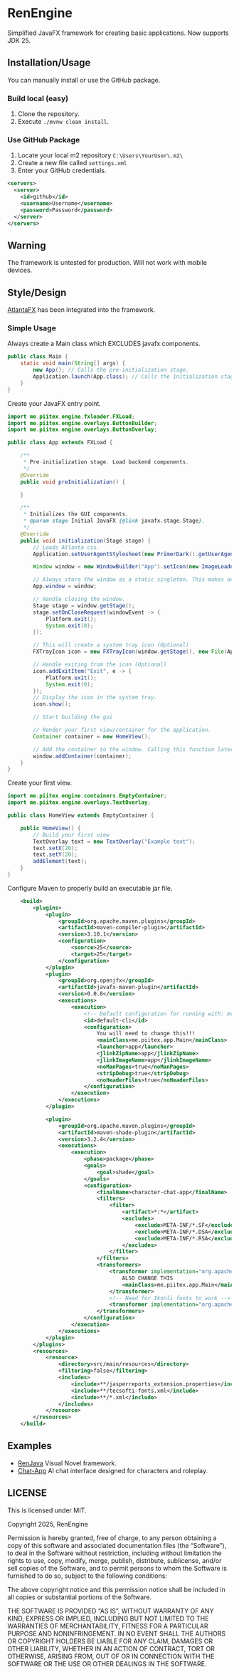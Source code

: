 # RenEngine
Simplified JavaFX framework for creating basic applications. Now supports JDK 25.

## Installation/Usage
You can manually install or use the GitHub package.

### Build local (easy)
1. Clone the repository. 
2. Execute `./mvnw clean install`.

### Use GitHub Package
1. Locate your local m2 repository `C:\Users\YourUser\.m2\`
2. Create a new file called `settings.xml`
3. Enter your GitHub credentials.
```xml
<servers>
  <server>
    <id>github</id>
    <username>Username</username>
    <password>Password</password>
  </server>
</servers>
```

## Warning
The framework is untested for production. Will not work with mobile devices.

## Style/Design
[AtlantaFX](https://github.com/mkpaz/atlantafx) has been integrated into the framework.

### Simple Usage

Always create a Main class which EXCLUDES javafx components.
```java
public class Main {
    static void main(String[] args) {
        new App(); // Calls the pre-initialization stage.
        Application.launch(App.class); // Calls the initialization stage.
    }
}
```

Create your JavaFX entry point.

```java
import me.piitex.engine.fxloader.FXLoad;
import me.piitex.engine.overlays.ButtonBuilder;
import me.piitex.engine.overlays.ButtonOverlay;

public class App extends FXLoad {

    /**
     * Pre-initialization stage. Load backend components.
     */
    @Override
    public void preInitialization() {

    }

    /**
     * Initializes the GUI components.
     * @param stage Initial JavaFX {@link javafx.stage.Stage}.
     */
    @Override
    public void initialization(Stage stage) {
        // Loads Atlanta css.
        Application.setUserAgentStylesheet(new PrimerDark().getUserAgentStylesheet());

        Window window = new WindowBuilder("App").setIcon(new ImageLoader(new File(App.getAppDirectory(), "logo.png"))).setDimensions(1920, 1080).build();

        // Always store the window as a static singleton. This makes accessing and modifying the window easier.
        App.window = window;

        // Handle closing the window.
        Stage stage = window.getStage();
        stage.setOnCloseRequest(windowEvent -> {
            Platform.exit();
            System.exit(0);
        });

        // This will create a system tray icon (Optional)
        FXTrayIcon icon = new FXTrayIcon(window.getStage(), new File(App.getAppDirectory(), "logo.png"), 128, 128);

        // Handle exiting from the icon (Optional)
        icon.addExitItem("Exit", e -> {
            Platform.exit();
            System.exit(0);
        });
        // Display the icon in the system tray.
        icon.show();

        // Start building the gui

        // Render your first view/container for the application.
        Container container = new HomeView();

        // Add the container to the window. Calling this function later in the process will allow the container to fully build before displaying.
        window.addContainer(container);
    }
}
```
Create your first view.

```java
import me.piitex.engine.containers.EmptyContainer;
import me.piitex.engine.overlays.TextOverlay;

public class HomeView extends EmptyContainer {

    public HomeView() {
        // Build your first view
        TextOverlay text = new TextOverlay("Example text");
        text.setX(20);
        text.setY(20);
        addElement(text);
    }
}
```

Configure Maven to properly build an executable jar file.
```xml
    <build>
        <plugins>
            <plugin>
                <groupId>org.apache.maven.plugins</groupId>
                <artifactId>maven-compiler-plugin</artifactId>
                <version>3.10.1</version>
                <configuration>
                    <source>25</source>
                    <target>25</target>
                </configuration>
            </plugin>
            <plugin>
                <groupId>org.openjfx</groupId>
                <artifactId>javafx-maven-plugin</artifactId>
                <version>0.0.8</version>
                <executions>
                    <execution>
                        <!-- Default configuration for running with: mvn clean javafx:run -->
                        <id>default-cli</id>
                        <configuration>
                            You will need to change this!!!
                            <mainClass>me.piitex.app.Main</mainClass>
                            <launcher>app</launcher>
                            <jlinkZipName>app</jlinkZipName>
                            <jlinkImageName>app</jlinkImageName>
                            <noManPages>true</noManPages>
                            <stripDebug>true</stripDebug>
                            <noHeaderFiles>true</noHeaderFiles>
                        </configuration>
                    </execution>
                </executions>
            </plugin>

            <plugin>
                <groupId>org.apache.maven.plugins</groupId>
                <artifactId>maven-shade-plugin</artifactId>
                <version>3.2.4</version>
                <executions>
                    <execution>
                        <phase>package</phase>
                        <goals>
                            <goal>shade</goal>
                        </goals>
                        <configuration>
                            <finalName>character-chat-app</finalName>
                            <filters>
                                <filter>
                                    <artifact>*:*</artifact>
                                    <excludes>
                                        <exclude>META-INF/*.SF</exclude>
                                        <exclude>META-INF/*.DSA</exclude>
                                        <exclude>META-INF/*.RSA</exclude>
                                    </excludes>
                                </filter>
                            </filters>
                            <transformers>
                                <transformer implementation="org.apache.maven.plugins.shade.resource.ManifestResourceTransformer">
                                    ALSO CHANGE THIS
                                    <mainClass>me.piitex.app.Main</mainClass>
                                </transformer>
                                <!-- Need for Ikonli fonts to work -->
                                <transformer implementation="org.apache.maven.plugins.shade.resource.ServicesResourceTransformer"/>
                            </transformers>
                        </configuration>
                    </execution>
                </executions>
            </plugin>
        </plugins>
        <resources>
            <resource>
                <directory>src/main/resources</directory>
                <filtering>false</filtering>
                <includes>
                    <include>**/jasperreports_extension.properties</include>
                    <include>**/tecsofti-fonts.xml</include>
                    <include>**/*.xml</include>
                </includes>
            </resource>
        </resources>
    </build>
```


## Examples
* [RenJava](https://github.com/HackusatePvP/RenJava) Visual Novel framework.
* [Chat-App](https://github.com/HackusatePvP/character-chat-app) AI chat interface designed for characters and roleplay.

## LICENSE
This is licensed under MIT.

Copyright 2025, RenEngine

Permission is hereby granted, free of charge, to any person obtaining a copy of this software and associated documentation files (the “Software”), to deal in the Software without restriction, including without limitation the rights to use, copy, modify, merge, publish, distribute, sublicense, and/or sell copies of the Software, and to permit persons to whom the Software is furnished to do so, subject to the following conditions:

The above copyright notice and this permission notice shall be included in all copies or substantial portions of the Software.

THE SOFTWARE IS PROVIDED “AS IS”, WITHOUT WARRANTY OF ANY KIND, EXPRESS OR IMPLIED, INCLUDING BUT NOT LIMITED TO THE WARRANTIES OF MERCHANTABILITY, FITNESS FOR A PARTICULAR PURPOSE AND NONINFRINGEMENT. IN NO EVENT SHALL THE AUTHORS OR COPYRIGHT HOLDERS BE LIABLE FOR ANY CLAIM, DAMAGES OR OTHER LIABILITY, WHETHER IN AN ACTION OF CONTRACT, TORT OR OTHERWISE, ARISING FROM, OUT OF OR IN CONNECTION WITH THE SOFTWARE OR THE USE OR OTHER DEALINGS IN THE SOFTWARE.